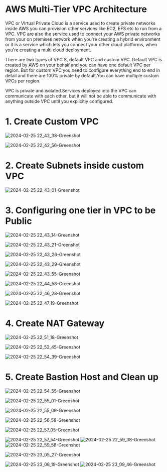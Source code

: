 # AWS Multi-Tier VPC Architecture

VPC or  VIrtual Private Cloud is a service used to create private networks inside AWS you can provision other services like EC2, EFS etc to run from a VPC.
VPC are also the service used to connect your AWS private networks from your on premises network when you're creating a hybrid environment or it is a service which lets you connect your other cloud platforms,
when you're creating a multi cloud deployment.

There are two types of VPC S, default VPC and custom VPC. Default VPC is created by AWS on your behalf and you can have one default VPC per region.
But for custom VPC you need to configure everything end to end in detail and there are 100% private by default.You can have multiple custom VPCs per region.

VPC is private and isolated.Services deployed into the VPC can communicate with each other, but it will not be able to communicate with anything outside VPC until you explicitly configured.

# 1. Create Custom VPC

![2024-02-25 22_42_38-Greenshot](https://github.com/Anshul3vishwakarmma6/Aws/assets/159995520/1340fe43-47f2-4916-80db-1e90c4102056)

![2024-02-25 22_42_56-Greenshot](https://github.com/Anshul3vishwakarmma6/Aws/assets/159995520/37b29512-206b-4e3e-a317-1f4587b3846b)


# 2. Create Subnets inside custom VPC

![2024-02-25 22_43_01-Greenshot](https://github.com/Anshul3vishwakarmma6/Aws/assets/159995520/629d4df4-1958-40cc-9520-fa4eb04d74a7)


# 3. Configuring one tier in VPC to be Public
![2024-02-25 22_43_14-Greenshot](https://github.com/Anshul3vishwakarmma6/Aws/assets/159995520/7faffcbd-1104-4a03-aa8d-7a72ab96f778)

![2024-02-25 22_43_21-Greenshot](https://github.com/Anshul3vishwakarmma6/Aws/assets/159995520/78862f89-6a37-4dae-9322-3047d8765ffe)

![2024-02-25 22_43_26-Greenshot](https://github.com/Anshul3vishwakarmma6/Aws/assets/159995520/8ec6a022-1b65-49be-9ba2-b5f86cb4b06a)

![2024-02-25 22_43_29-Greenshot](https://github.com/Anshul3vishwakarmma6/Aws/assets/159995520/aa7fd1de-208e-456b-a62a-4c2a8d19dff7)

![2024-02-25 22_43_55-Greenshot](https://github.com/Anshul3vishwakarmma6/Aws/assets/159995520/2b771b14-b4e8-4b95-b003-ab34d2079fdf)

![2024-02-25 22_44_58-Greenshot](https://github.com/Anshul3vishwakarmma6/Aws/assets/159995520/34779a09-b744-4169-bfd2-8c056acfffcd)

![2024-02-25 22_46_28-Greenshot](https://github.com/Anshul3vishwakarmma6/Aws/assets/159995520/024907cc-0e2e-4c3c-89b2-7f3dd4f467b6)

![2024-02-25 22_47_19-Greenshot](https://github.com/Anshul3vishwakarmma6/Aws/assets/159995520/b50fd013-e52a-4c39-9883-b3f833b2f777)



# 4. Create NAT Gateway

![2024-02-25 22_51_18-Greenshot](https://github.com/Anshul3vishwakarmma6/Aws/assets/159995520/118bf32b-9a71-4515-a44f-d5623e1f3227)

![2024-02-25 22_52_45-Greenshot](https://github.com/Anshul3vishwakarmma6/Aws/assets/159995520/19c810a3-4ed9-4573-bd9c-575735118f9a)

![2024-02-25 22_54_39-Greenshot](https://github.com/Anshul3vishwakarmma6/Aws/assets/159995520/3c9e8352-8ad2-4b31-9aeb-b4aa73a3e5e5)

# 5. Create Bastion Host and Clean up 

![2024-02-25 22_54_55-Greenshot](https://github.com/Anshul3vishwakarmma6/Aws/assets/159995520/1d0c1bd3-dd3c-4820-9eb7-1dda79fd8d27)

![2024-02-25 22_55_01-Greenshot](https://github.com/Anshul3vishwakarmma6/Aws/assets/159995520/16d1c9c7-0fee-4050-9e18-5804475efefc)

![2024-02-25 22_55_09-Greenshot](https://github.com/Anshul3vishwakarmma6/Aws/assets/159995520/f3c76a2e-47f8-478e-bb3e-7fa979d7747f)

![2024-02-25 22_56_58-Greenshot](https://github.com/Anshul3vishwakarmma6/Aws/assets/159995520/1b02b965-b8ae-40e7-b8b2-57ae93969a16)

![2024-02-25 22_57_05-Greenshot](https://github.com/Anshul3vishwakarmma6/Aws/assets/159995520/ea73712a-d7ed-4197-9006-6a4c69750b36)

![2024-02-25 22_57_54-Greenshot](https://github.com/Anshul3vishwakarmma6/Aws/assets/159995520/75e3d291-8b90-4590-b0c7-6d0443ff9391)
![2024-02-25 22_59_38-Greenshot](https://github.com/Anshul3vishwakarmma6/Aws/assets/159995520/15606eb8-3dba-4f53-9043-241e9f8dd975)
![2024-02-25 22_59_58-Greenshot](https://github.com/Anshul3vishwakarmma6/Aws/assets/159995520/ed144a73-629a-4885-929d-736169e35514)

![2024-02-25 23_05_27-Greenshot](https://github.com/Anshul3vishwakarmma6/Aws/assets/159995520/ce64ea82-ae82-4a05-9702-c897766019ec)

![2024-02-25 23_06_19-Greenshot](https://github.com/Anshul3vishwakarmma6/Aws/assets/159995520/7f239492-46b5-4455-bf33-4e2cf0a02557)
![2024-02-25 23_09_46-Greenshot](https://github.com/Anshul3vishwakarmma6/Aws/assets/159995520/d4af9fc4-fee7-46ef-a817-408ca7b49ff6)

